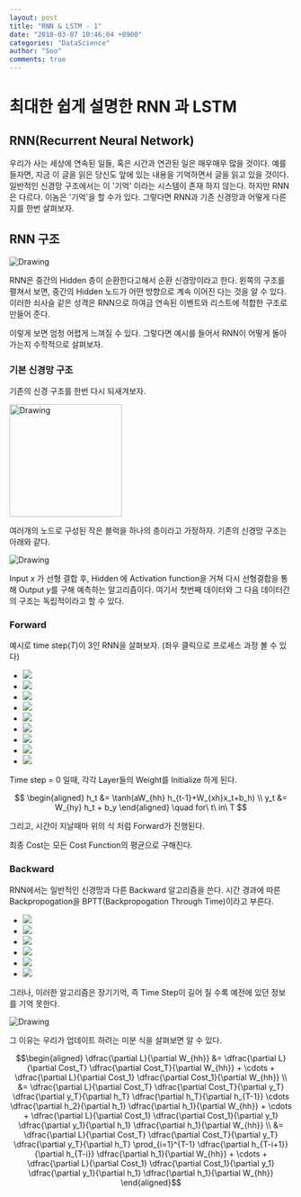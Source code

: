 ```yaml
---
layout: post
title: "RNN & LSTM - 1"
date: "2018-03-07 10:46:04 +0900"
categories: "DataScience"
author: "Soo"
comments: true
---
```

# 최대한 쉽게 설명한 RNN 과 LSTM

## RNN(Recurrent Neural Network)
우리가 사는 세상에 연속된 일들, 혹은 시간과 연관된 일은 매우매우 많을 것이다. 예를 들자면, 지금 이 글을 읽은 당신도 앞에 있는 내용을 기억하면서 글을 읽고 있을 것이다. 일반적인 신경망 구조에서는 이 '기억' 이라는 시스템이 존재 하지 않는다. 하지만 RNN은 다르다. 이놈은 '기억'을 할 수가 있다. 그렇다면 RNN과 기존 신경망과 어떻게 다른지를 한번 살펴보자.

## RNN 구조
<img src="/assets/ML/rnn/rnn.png" alt="Drawing" style="width=500px"/>

RNN은 중간의 Hidden 층이 순환한다고해서 순환 신경망이라고 한다. 왼쪽의 구조를 펼쳐서 보면, 중간의 Hidden 노드가 어떤 방향으로 계속 이어진 다는 것을 알 수 있다. 이러한 쇠사슬 같은 성격은 RNN으로 하여금 연속된 이벤트와 리스트에 적합한 구조로 만들어 준다.

이렇게 보면 엄청 어렵게 느껴질 수 있다. 그렇다면 예시를 들어서 RNN이 어떻게 돌아가는지 수학적으로 살펴보자.

### 기본 신경망 구조

기존의 신경 구조를 한번 다시 되새겨보자.

<img src="/assets/ML/rnn/stick.png" alt="Drawing" height="200" width="200"/>

여러개의 노드로 구성된 작은 블럭을 하나의 층이라고 가정하자. 기존의 신경망 구조는 아래와 같다.

<img src="/assets/ML/rnn/basic_nn_mnist.png" alt="Drawing"/>

Input $x$ 가 선형 결합 후, Hidden 에 Activation function을 거쳐 다시 선형결합을 통해 Output $y$를 구해 예측하는 알고리즘이다. 여기서 첫번째 데이터와 그 다음 데이터간의 구조는 독립적이라고 할 수 있다.

### Forward
예시로 time step($T$)이 3인 RNN을 살펴보자. (좌우 클릭으로 프로세스 과정 볼 수 있다)

  <ul id="light-slider1">
    <li><img src="/assets/ML/rnn/rnn_0.png"></li>
    <li><img src="/assets/ML/rnn/rnn_1.png"></li>
    <li><img src="/assets/ML/rnn/rnn_2.png"></li>
    <li><img src="/assets/ML/rnn/rnn_3.png"></li>
    <li><img src="/assets/ML/rnn/rnn_4.png"></li>
    <li><img src="/assets/ML/rnn/rnn_5.png"></li>
    <li><img src="/assets/ML/rnn/rnn_6.png"></li>
    <li><img src="/assets/ML/rnn/rnn_7.png"></li>
    <li><img src="/assets/ML/rnn/rnn_8.png"></li>
  </ul>

Time step = 0 일때, 각각 Layer들의 Weight를 Initialize 하게 된다.

$$
\begin{aligned}
h_t &= \tanh(aW_{hh} h_{t-1}+W_{xh}x_t+b_h) \\
y_t &= W_{hy} h_t + b_y
\end{aligned}
\quad for\ t\ in\ T
$$

그리고, 시간이 지날때마 위의 식 처럼 Forward가 진행된다.

최종 Cost는 모든 Cost Function의 평균으로 구해진다.

### Backward
RNN에서는 일반적인 신경망과 다른 Backward 알고리즘을 쓴다. 시간 경과에 따른 Backpropogation을 BPTT(Backpropogation Through Time)이라고 부른다.

  <ul id="light-slider2">
    <li><img src="/assets/ML/rnn/rnn_back0.png"></li>
    <li><img src="/assets/ML/rnn/rnn_back1.png"></li>
    <li><img src="/assets/ML/rnn/rnn_back2.png"></li>
    <li><img src="/assets/ML/rnn/rnn_back3.png"></li>
    <li><img src="/assets/ML/rnn/rnn_back4.png"></li>
    <li><img src="/assets/ML/rnn/rnn_back5.png"></li>
  </ul>

그러나, 이러한 알고리즘은 장기기억, 즉 Time Step이 길어 질 수록 예전에 있던 정보를 기억 못한다.

<img src="/assets/ML/rnn/rnn_bad.png" alt="Drawing"/>

그 이유는 우리가 업데이트 하려는 미분 식을 살펴보면 알 수 있다.

$$\begin{aligned}
\dfrac{\partial L}{\partial W_{hh}}  
&= \dfrac{\partial L}{\partial Cost_T} \dfrac{\partial Cost_T}{\partial W_{hh}} + \cdots +
\dfrac{\partial L}{\partial Cost_1} \dfrac{\partial Cost_1}{\partial W_{hh}} \\
&= \dfrac{\partial L}{\partial Cost_T} \dfrac{\partial Cost_T}{\partial y_T} \dfrac{\partial y_T}{\partial h_T} \dfrac{\partial h_T}{\partial h_{T-1}}  \cdots \dfrac{\partial h_2}{\partial h_1} \dfrac{\partial h_1}{\partial W_{hh}} +
\cdots + \dfrac{\partial L}{\partial Cost_1} \dfrac{\partial Cost_1}{\partial y_1} \dfrac{\partial y_1}{\partial h_1} \dfrac{\partial h_1}{\partial W_{hh}} \\
&= \dfrac{\partial L}{\partial Cost_T} \dfrac{\partial Cost_T}{\partial y_T} \dfrac{\partial y_T}{\partial h_T} \prod_{i=1}^{T-1} \dfrac{\partial h_{T-i+1}}{\partial h_{T-i}} \dfrac{\partial h_1}{\partial W_{hh}} + \cdots + \dfrac{\partial L}{\partial Cost_1} \dfrac{\partial Cost_1}{\partial y_1} \dfrac{\partial y_1}{\partial h_1} \dfrac{\partial h_1}{\partial W_{hh}}
\end{aligned}$$
